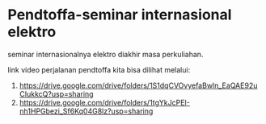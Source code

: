 # Pendtoffa-seminar internasional elektro
 seminar internasionalnya elektro diakhir masa perkuliahan.

link video perjalanan pendtoffa kita bisa dilihat melalui:
1. https://drive.google.com/drive/folders/1S1dqCVOvyefaBwln_EaQAE92uCIukkcQ?usp=sharing
2. https://drive.google.com/drive/folders/1tgYkJcPEI-nh1HPGbezi_Sf6Kq04G8lz?usp=sharing
